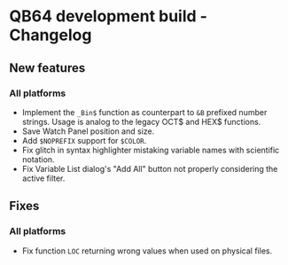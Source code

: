 # QB64 development build - Changelog

## New features
### All platforms
- Implement the `_Bin$` function as counterpart to `&B` prefixed number strings. Usage is analog to the legacy OCT$ and HEX$ functions.
- Save Watch Panel position and size.
- Add `$NOPREFIX` support for `$COLOR`.
- Fix glitch in syntax highlighter mistaking variable names with scientific notation.
- Fix Variable List dialog's "Add All" button not properly considering the active filter.

<!--- 
### Windows

### macOS

### Linux
--->

## Fixes
### All platforms
- Fix function `LOC` returning wrong values when used on physical files.

<!---
### Windows

### macOS

### Linux

--->

